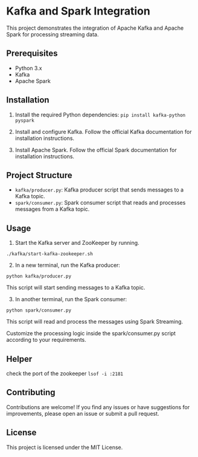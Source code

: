 # Kafka and Spark Integration

This project demonstrates the integration of Apache Kafka and Apache Spark for processing streaming data.

## Prerequisites

- Python 3.x
- Kafka
- Apache Spark

## Installation

1. Install the required Python dependencies:
```pip install kafka-python pyspark```

2. Install and configure Kafka. Follow the official Kafka documentation for installation instructions.

3. Install Apache Spark. Follow the official Spark documentation for installation instructions.

## Project Structure

- `kafka/producer.py`: Kafka producer script that sends messages to a Kafka topic.
- `spark/consumer.py`: Spark consumer script that reads and processes messages from a Kafka topic.

## Usage

1. Start the Kafka server and ZooKeeper by running.
```shell
./kafka/start-kafka-zookeeper.sh
```

2. In a new terminal, run the Kafka producer:
```shell
python kafka/producer.py
```
This script will start sending messages to a Kafka topic.

3. In another terminal, run the Spark consumer:
```shell
python spark/consumer.py
```

This script will read and process the messages using Spark Streaming.

Customize the processing logic inside the spark/consumer.py script according to your requirements.

## Helper

check the port of the zookeeper
```lsof -i :2181```

## Contributing
Contributions are welcome! If you find any issues or have suggestions for improvements, please open an issue or submit a pull request.

## License
This project is licensed under the MIT License.
